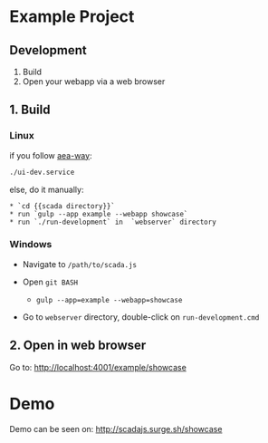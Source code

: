 # Example Project

## Development

1. Build
2. Open your webapp via a web browser  

## 1. Build

### Linux

if you follow [aea-way](../../doc/aea-way.md):

   ```bash
   ./ui-dev.service
   ```
else, do it manually:

    * `cd {{scada directory}}`
    * run `gulp --app example --webapp showcase`
    * run `./run-development` in  `webserver` directory  

### Windows

* Navigate to `/path/to/scada.js`

* Open `git BASH`
    * `gulp --app=example --webapp=showcase`

* Go to `webserver` directory, double-click on `run-development.cmd`

## 2. Open in web browser

Go to: [http://localhost:4001/example/showcase](http://localhost:4001/example/showcase)


# Demo

Demo can be seen on: http://scadajs.surge.sh/showcase
